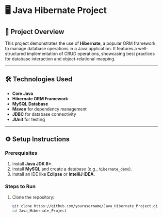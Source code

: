 # 🖥️ Java Hibernate Project  

## 📜 Project Overview  
This project demonstrates the use of **Hibernate**, a popular ORM framework, to manage database operations in a Java application. It features a well-structured implementation of CRUD operations, showcasing best practices for database interaction and object-relational mapping.  

---

## 🛠️ Technologies Used  
- **Core Java**  
- **Hibernate ORM Framework**  
- **MySQL Database**  
- **Maven** for dependency management  
- **JDBC** for database connectivity  
- **JUnit** for testing  

---
## ⚙️ Setup Instructions  

### Prerequisites  
1. Install **Java JDK 8+**.  
2. Install **MySQL** and create a database (e.g., `hibernate_demo`).  
3. Install an IDE like **Eclipse** or **IntelliJ IDEA**.  

### Steps to Run  
1. Clone the repository:  
   ```bash
   git clone https://github.com/yourusername/Java_Hibernate_Project.git
   cd Java_Hibernate_Project
   
